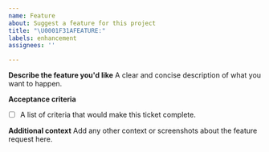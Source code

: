 ```yaml
---
name: Feature
about: Suggest a feature for this project
title: "\U0001F31AFEATURE:"
labels: enhancement
assignees: ''

---
```


**Describe the feature you'd like**
A clear and concise description of what you want to happen.

**Acceptance criteria**
- [ ] A list of criteria that would make this ticket complete.

**Additional context**
Add any other context or screenshots about the feature request here.
